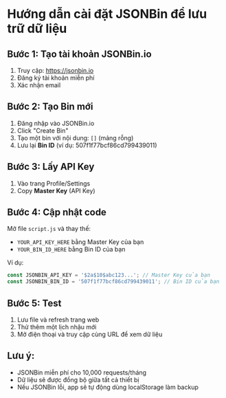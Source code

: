 # Hướng dẫn cài đặt JSONBin để lưu trữ dữ liệu

## Bước 1: Tạo tài khoản JSONBin.io
1. Truy cập: https://jsonbin.io
2. Đăng ký tài khoản miễn phí
3. Xác nhận email

## Bước 2: Tạo Bin mới
1. Đăng nhập vào JSONBin.io
2. Click "Create Bin"
3. Tạo một bin với nội dung: `[]` (mảng rỗng)
4. Lưu lại **Bin ID** (ví dụ: 507f1f77bcf86cd799439011)

## Bước 3: Lấy API Key
1. Vào trang Profile/Settings
2. Copy **Master Key** (API Key)

## Bước 4: Cập nhật code
Mở file `script.js` và thay thế:
- `YOUR_API_KEY_HERE` bằng Master Key của bạn
- `YOUR_BIN_ID_HERE` bằng Bin ID của bạn

Ví dụ:
```javascript
const JSONBIN_API_KEY = '$2a$10$abc123...'; // Master Key của bạn
const JSONBIN_BIN_ID = '507f1f77bcf86cd799439011'; // Bin ID của bạn
```

## Bước 5: Test
1. Lưu file và refresh trang web
2. Thử thêm một lịch nhậu mới
3. Mở điện thoại và truy cập cùng URL để xem dữ liệu

## Lưu ý:
- JSONBin miễn phí cho 10,000 requests/tháng
- Dữ liệu sẽ được đồng bộ giữa tất cả thiết bị
- Nếu JSONBin lỗi, app sẽ tự động dùng localStorage làm backup
